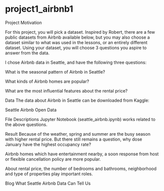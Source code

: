# project1_airbnb1

Project Motivation

For this project, you will pick a dataset. Inspired by Robert, there are a few public datasets from Airbnb available below, but you may also choose a dataset similar to what was used in the lessons, or an entirely different dataset. Using your dataset, you will choose 3 questions you aspire to answer from the data.

I chose Airbnb data in Seattle, and have the following three questions:

What is the seasonal pattern of Airbnb in Seattle?

What kinds of Airbnb homes are popular?

What are the most influential features about the rental price?

Data
The data about Airbnb in Seattle can be downloaded from Kaggle:

Seattle Airbnb Open Data

File Descriptions
Jupyter Notebook (seattle_airbnb.ipynb) works related to the above questions.

Result
Because of the weather, spring and summer are the busy season with higher rental price. But there still remains a question, why dose January have the highest occupancy rate?

Airbnb homes which have entertainment nearby, a soon response from host or flexible cancellation policy are more popular.

About rental price, the number of bedrooms and bathrooms, neighborhood and type of properties play important roles.

Blog
What Seattle Airbnb Data Can Tell Us
